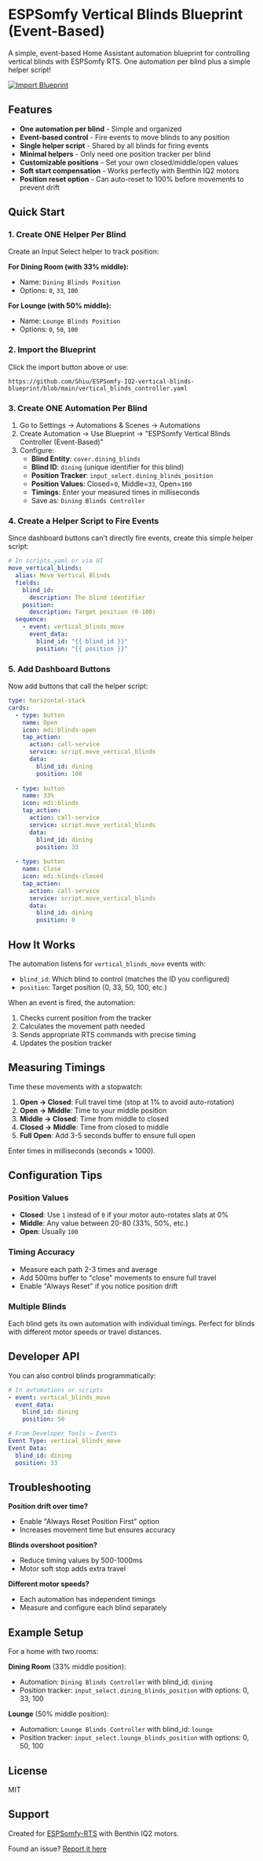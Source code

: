 # ESPSomfy Vertical Blinds Blueprint (Event-Based)

A simple, event-based Home Assistant automation blueprint for controlling vertical blinds with ESPSomfy RTS. One automation per blind plus a simple helper script!

[![Import Blueprint](https://my.home-assistant.io/badges/blueprint_import.svg)](https://my.home-assistant.io/redirect/blueprint_import/?blueprint_url=https://github.com/Shiu/ESPSomfy-IQ2-vertical-blinds-blueprint/blob/main/vertical_blinds_controller.yaml)

## Features

- **One automation per blind** - Simple and organized
- **Event-based control** - Fire events to move blinds to any position
- **Single helper script** - Shared by all blinds for firing events
- **Minimal helpers** - Only need one position tracker per blind
- **Customizable positions** - Set your own closed/middle/open values
- **Soft start compensation** - Works perfectly with Benthin IQ2 motors
- **Position reset option** - Can auto-reset to 100% before movements to prevent drift

## Quick Start

### 1. Create ONE Helper Per Blind

Create an Input Select helper to track position:

**For Dining Room (with 33% middle):**
- Name: `Dining Blinds Position`
- Options: `0`, `33`, `100`

**For Lounge (with 50% middle):**
- Name: `Lounge Blinds Position`
- Options: `0`, `50`, `100`

### 2. Import the Blueprint

Click the import button above or use:
```
https://github.com/Shiu/ESPSomfy-IQ2-vertical-blinds-blueprint/blob/main/vertical_blinds_controller.yaml
```

### 3. Create ONE Automation Per Blind

1. Go to Settings → Automations & Scenes → Automations
2. Create Automation → Use Blueprint → "ESPSomfy Vertical Blinds Controller (Event-Based)"
3. Configure:
   - **Blind Entity**: `cover.dining_blinds`
   - **Blind ID**: `dining` (unique identifier for this blind)
   - **Position Tracker**: `input_select.dining_blinds_position`
   - **Position Values**: Closed=`0`, Middle=`33`, Open=`100`
   - **Timings**: Enter your measured times in milliseconds
   - Save as: `Dining Blinds Controller`

### 4. Create a Helper Script to Fire Events

Since dashboard buttons can't directly fire events, create this simple helper script:

```yaml
# In scripts.yaml or via UI
move_vertical_blinds:
  alias: Move Vertical Blinds
  fields:
    blind_id:
      description: The blind identifier
    position:
      description: Target position (0-100)
  sequence:
    - event: vertical_blinds_move
      event_data:
        blind_id: "{{ blind_id }}"
        position: "{{ position }}"
```

### 5. Add Dashboard Buttons

Now add buttons that call the helper script:

```yaml
type: horizontal-stack
cards:
  - type: button
    name: Open
    icon: mdi:blinds-open
    tap_action:
      action: call-service
      service: script.move_vertical_blinds
      data:
        blind_id: dining
        position: 100
  
  - type: button
    name: 33%
    icon: mdi:blinds
    tap_action:
      action: call-service
      service: script.move_vertical_blinds
      data:
        blind_id: dining
        position: 33
  
  - type: button
    name: Close
    icon: mdi:blinds-closed
    tap_action:
      action: call-service
      service: script.move_vertical_blinds
      data:
        blind_id: dining
        position: 0
```

## How It Works

The automation listens for `vertical_blinds_move` events with:
- `blind_id`: Which blind to control (matches the ID you configured)
- `position`: Target position (0, 33, 50, 100, etc.)

When an event is fired, the automation:
1. Checks current position from the tracker
2. Calculates the movement path needed
3. Sends appropriate RTS commands with precise timing
4. Updates the position tracker

## Measuring Timings

Time these movements with a stopwatch:
1. **Open → Closed**: Full travel time (stop at 1% to avoid auto-rotation)
2. **Open → Middle**: Time to your middle position
3. **Middle → Closed**: Time from middle to closed
4. **Closed → Middle**: Time from closed to middle
5. **Full Open**: Add 3-5 seconds buffer to ensure full open

Enter times in milliseconds (seconds × 1000).

## Configuration Tips

### Position Values
- **Closed**: Use `1` instead of `0` if your motor auto-rotates slats at 0%
- **Middle**: Any value between 20-80 (33%, 50%, etc.)
- **Open**: Usually `100`

### Timing Accuracy
- Measure each path 2-3 times and average
- Add 500ms buffer to "close" movements to ensure full travel
- Enable "Always Reset" if you notice position drift

### Multiple Blinds
Each blind gets its own automation with individual timings. Perfect for blinds with different motor speeds or travel distances.

## Developer API

You can also control blinds programmatically:

```yaml
# In automations or scripts
- event: vertical_blinds_move
  event_data:
    blind_id: dining
    position: 50

# From Developer Tools → Events
Event Type: vertical_blinds_move
Event Data:
  blind_id: dining
  position: 33
```

## Troubleshooting

**Position drift over time?**
- Enable "Always Reset Position First" option
- Increases movement time but ensures accuracy

**Blinds overshoot position?**
- Reduce timing values by 500-1000ms
- Motor soft stop adds extra travel

**Different motor speeds?**
- Each automation has independent timings
- Measure and configure each blind separately

## Example Setup

For a home with two rooms:

**Dining Room** (33% middle position):
- Automation: `Dining Blinds Controller` with blind_id: `dining`
- Position tracker: `input_select.dining_blinds_position` with options: 0, 33, 100

**Lounge** (50% middle position):
- Automation: `Lounge Blinds Controller` with blind_id: `lounge`
- Position tracker: `input_select.lounge_blinds_position` with options: 0, 50, 100

## License

MIT

## Support

Created for [ESPSomfy-RTS](https://github.com/rstrouse/ESPSomfy-RTS) with Benthin IQ2 motors.

Found an issue? [Report it here](https://github.com/Shiu/ESPSomfy-IQ2-vertical-blinds-blueprint/issues)